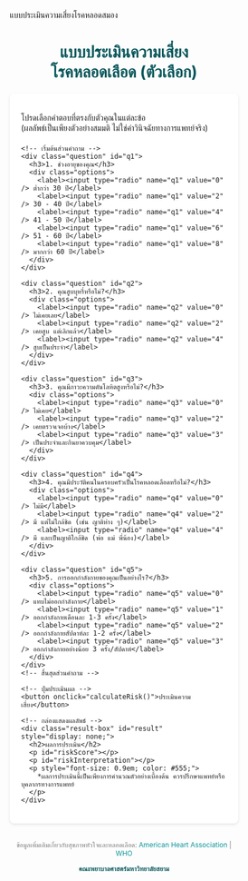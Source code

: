 แบบประเมินความเสี่ยงโรคหลอดสมอง
<!DOCTYPE html>
<html lang="th">
<head>
  <meta charset="UTF-8" />
  <meta name="viewport" content="width=device-width, initial-scale=1.0"/>
  <title>แบบประเมินความเสี่ยงโรคหลอดเลือด (ตัวเลือก)</title>
  <style>
    /* Reset CSS เล็กน้อย */
    * {
      box-sizing: border-box;
      margin: 0;
      padding: 0;
    }

    body {
      font-family: sans-serif;
      background: #f8fdfc;
      color: #333;
      line-height: 1.6;
      padding: 20px;
    }

    h1, h2, h3 {
      text-align: center;
      margin-bottom: 20px;
      color: #07575b;
    }

    .container {
      max-width: 700px;
      margin: 0 auto;
      background: #ffffff;
      border-radius: 8px;
      box-shadow: 0 2px 5px rgba(0,0,0,0.1);
      padding: 20px;
    }

    .question {
      margin-bottom: 20px;
    }

    .question h3 {
      margin-bottom: 10px;
    }

    .options {
      display: flex;
      flex-direction: column;
      gap: 8px;
    }

    label {
      font-weight: normal;
      display: flex;
      align-items: center;
      gap: 6px;
      cursor: pointer;
    }

    input[type="radio"] {
      accent-color: #0a9396; /* สีปุ่มเลือก */
    }

    button {
      background: #0a9396;
      color: #fff;
      border: none;
      padding: 12px 20px;
      border-radius: 4px;
      font-size: 16px;
      cursor: pointer;
      transition: background 0.3s ease;
      width: 100%;
      margin-top: 10px;
    }

    button:hover {
      background: #055c5e;
    }

    .result-box {
      margin-top: 20px;
      padding: 15px;
      background: #e1f7f6;
      border: 1px solid #bbebe7;
      border-radius: 5px;
    }

    .result-box p {
      margin-bottom: 10px;
      font-size: 1.1em;
    }

    .footer {
      text-align: center;
      margin-top: 30px;
      font-size: 0.85em;
      color: #777;
    }

    .footer a {
      color: #0a9396;
      text-decoration: none;
    }

    .footer .siam-nursing {
      color: #07575b;
      font-weight: bold;
      display: block;
      margin-top: 10px;
    }
  </style>
</head>
<body>

  <h1>แบบประเมินความเสี่ยง<br/>โรคหลอดเลือด (ตัวเลือก)</h1>

  <div class="container">
    <p style="margin-bottom: 20px;">
      โปรดเลือกคำตอบที่ตรงกับตัวคุณในแต่ละข้อ <br>
      (ผลลัพธ์เป็นเพียงตัวอย่างสมมติ ไม่ใช่คำวินิจฉัยทางการแพทย์จริง)
    </p>

    <!-- เริ่มต้นส่วนคำถาม -->
    <div class="question" id="q1">
      <h3>1. ช่วงอายุของคุณ</h3>
      <div class="options">
        <label><input type="radio" name="q1" value="0" /> ต่ำกว่า 30 ปี</label>
        <label><input type="radio" name="q1" value="2" /> 30 - 40 ปี</label>
        <label><input type="radio" name="q1" value="4" /> 41 - 50 ปี</label>
        <label><input type="radio" name="q1" value="6" /> 51 - 60 ปี</label>
        <label><input type="radio" name="q1" value="8" /> มากกว่า 60 ปี</label>
      </div>
    </div>

    <div class="question" id="q2">
      <h3>2. คุณสูบบุหรี่หรือไม่?</h3>
      <div class="options">
        <label><input type="radio" name="q2" value="0" /> ไม่เคยเลย</label>
        <label><input type="radio" name="q2" value="2" /> เคยสูบ แต่เลิกแล้ว</label>
        <label><input type="radio" name="q2" value="4" /> สูบเป็นประจำ</label>
      </div>
    </div>

    <div class="question" id="q3">
      <h3>3. คุณมีภาวะความดันโลหิตสูงหรือไม่?</h3>
      <div class="options">
        <label><input type="radio" name="q3" value="0" /> ไม่เคย</label>
        <label><input type="radio" name="q3" value="2" /> เคยตรวจเจอบ้าง</label>
        <label><input type="radio" name="q3" value="3" /> เป็นประจำและกินยาควบคุม</label>
      </div>
    </div>

    <div class="question" id="q4">
      <h3>4. คุณมีประวัติคนในครอบครัวเป็นโรคหลอดเลือดหรือไม่?</h3>
      <div class="options">
        <label><input type="radio" name="q4" value="0" /> ไม่มี</label>
        <label><input type="radio" name="q4" value="2" /> มี แต่ไม่ใกล้ชิด (เช่น ญาติห่าง ๆ)</label>
        <label><input type="radio" name="q4" value="4" /> มี และเป็นญาติใกล้ชิด (พ่อ แม่ พี่น้อง)</label>
      </div>
    </div>

    <div class="question" id="q5">
      <h3>5. การออกกำลังกายของคุณเป็นอย่างไร?</h3>
      <div class="options">
        <label><input type="radio" name="q5" value="0" /> แทบไม่ออกกำลังกาย</label>
        <label><input type="radio" name="q5" value="1" /> ออกกำลังกายเดือนละ 1-3 ครั้ง</label>
        <label><input type="radio" name="q5" value="2" /> ออกกำลังกายสัปดาห์ละ 1-2 ครั้ง</label>
        <label><input type="radio" name="q5" value="3" /> ออกกำลังกายอย่างน้อย 3 ครั้ง/สัปดาห์</label>
      </div>
    </div>
    <!-- สิ้นสุดส่วนคำถาม -->

    <!-- ปุ่มประเมินผล -->
    <button onclick="calculateRisk()">ประเมินความเสี่ยง</button>

    <!-- กล่องแสดงผลลัพธ์ -->
    <div class="result-box" id="result" style="display: none;">
      <h2>ผลการประเมิน</h2>
      <p id="riskScore"></p>
      <p id="riskInterpretation"></p>
      <p style="font-size: 0.9em; color: #555;">
        *ผลการประเมินนี้เป็นเพียงการคำนวณตัวอย่างเบื้องต้น ควรปรึกษาแพทย์หรือบุคลากรทางการแพทย์
      </p>
    </div>
  </div>

  <!-- Footer -->
  <div class="footer">
    <p>
      ข้อมูลเพิ่มเติมเกี่ยวกับสุขภาพหัวใจและหลอดเลือด: 
      <a href="https://www.heart.org/" target="_blank">American Heart Association</a> |
      <a href="https://www.who.int/" target="_blank">WHO</a>
    </p>
    <span class="siam-nursing">คณะพยาบาลศาสตร์มหาวิทยาลัยสยาม</span>
  </div>

  <script>
    function calculateRisk() {
      // ดึงค่าคะแนนจากคำถามแต่ละข้อ
      const q1Value = getSelectedValue('q1');
      const q2Value = getSelectedValue('q2');
      const q3Value = getSelectedValue('q3');
      const q4Value = getSelectedValue('q4');
      const q5Value = getSelectedValue('q5');

      // ถ้ายังตอบไม่ครบ ให้เตือน
      if (q1Value === null || q2Value === null || q3Value === null || q4Value === null || q5Value === null) {
        alert('กรุณาตอบคำถามให้ครบทุกข้อ');
        return;
      }

      // รวมคะแนน
      const totalScore = q1Value + q2Value + q3Value + q4Value + q5Value;

      // วิเคราะห์ผล (ตัวอย่างสมมติ)
      let interpretation = '';
      if (totalScore < 6) {
        interpretation = 'ความเสี่ยงต่ำ แนะนำให้ดูแลสุขภาพ ออกกำลังกายสม่ำเสมอ และตรวจสุขภาพประจำปี';
      } else if (totalScore < 10) {
        interpretation = 'ความเสี่ยงปานกลาง แนะนำปรับพฤติกรรม เช่น ลดสูบบุหรี่ ควบคุมอาหาร และออกกำลังกาย';
      } else {
        interpretation = 'ความเสี่ยงสูง ควรปรึกษาแพทย์เพื่อตรวจสุขภาพอย่างละเอียด และปฏิบัติตามคำแนะนำในการป้องกันโรคหลอดเลือด';
      }

      // แสดงผล
      document.getElementById('riskScore').innerText = `คะแนนความเสี่ยงของคุณ: ${totalScore} คะแนน`;
      document.getElementById('riskInterpretation').innerText = interpretation;
      document.getElementById('result').style.display = 'block';
    }

    function getSelectedValue(questionName) {
      const radios = document.getElementsByName(questionName);
      for (let i = 0; i < radios.length; i++) {
        if (radios[i].checked) {
          return parseInt(radios[i].value);
        }
      }
      return null;
    }
  </script>

</body>
</html>
